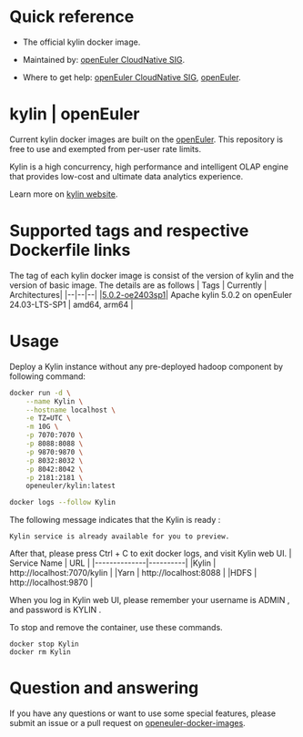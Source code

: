# Quick reference

- The official kylin docker image.

- Maintained by: [openEuler CloudNative SIG](https://gitee.com/openeuler/cloudnative).

- Where to get help: [openEuler CloudNative SIG](https://gitee.com/openeuler/cloudnative), [openEuler](https://gitee.com/openeuler/community).
# kylin | openEuler
Current kylin docker images are built on the [openEuler](https://repo.openeuler.org/). This repository is free to use and exempted from per-user rate limits.

Kylin is a high concurrency, high performance and intelligent OLAP engine that provides low-cost and ultimate data analytics experience.

Learn more on [kylin website](https://kylin.apache.org/).

# Supported tags and respective Dockerfile links
The tag of each kylin docker image is consist of the version of kylin and the version of basic image. The details are as follows
| Tags | Currently |  Architectures|
|--|--|--|
|[5.0.2-oe2403sp1](https://gitee.com/openeuler/openeuler-docker-images/blob/master/Bigdata/kylin/5.0.2/24.03-lts-sp1/Dockerfile)| Apache kylin 5.0.2 on openEuler 24.03-LTS-SP1 | amd64, arm64 |

# Usage
Deploy a Kylin instance without any pre-deployed hadoop component by following command:
```bash
docker run -d \
    --name Kylin \
    --hostname localhost \
    -e TZ=UTC \
    -m 10G \
    -p 7070:7070 \
    -p 8088:8088 \
    -p 9870:9870 \
    -p 8032:8032 \
    -p 8042:8042 \
    -p 2181:2181 \
    openeuler/kylin:latest

docker logs --follow Kylin
```
The following message indicates that the Kylin is ready :
```
Kylin service is already available for you to preview.
```
After that, please press Ctrl + C to exit docker logs, and visit Kylin web UI.
| Service Name |   URL    |
|--------------|----------|
|Kylin         | http://localhost:7070/kylin⁠ |
|Yarn          | http://localhost:8088⁠       |
|HDFS          | http://localhost:9870⁠       |

When you log in Kylin web UI, please remember your username is ADMIN , and password is KYLIN .

To stop and remove the container, use these commands.
```
docker stop Kylin
docker rm Kylin
```

# Question and answering
If you have any questions or want to use some special features, please submit an issue or a pull request on [openeuler-docker-images](https://gitee.com/openeuler/openeuler-docker-images).